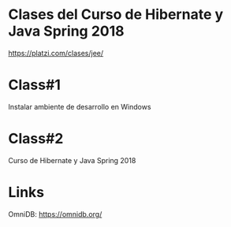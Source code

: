 # Clases del Curso de Hibernate y Java Spring 2018
   https://platzi.com/clases/jee/
# Class#1
   Instalar ambiente de desarrollo en Windows
# Class#2   
   Curso de Hibernate y Java Spring 2018
# Links
   OmniDB:
      https://omnidb.org/
